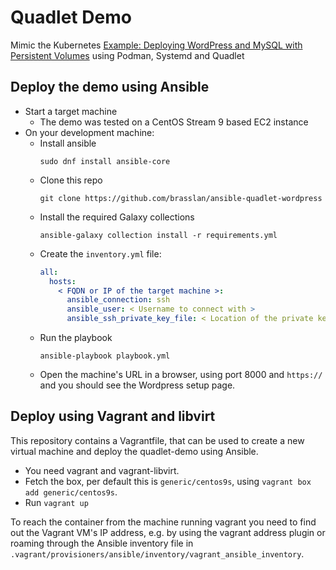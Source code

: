 # Quadlet Demo

Mimic the Kubernetes [Example: Deploying WordPress and MySQL with Persistent Volumes](https://kubernetes.io/docs/tutorials/stateful-application/mysql-wordpress-persistent-volume/) using Podman, Systemd and Quadlet

## Deploy the demo using Ansible

- Start a target machine
    - The demo was tested on a CentOS Stream 9 based EC2 instance
- On your development machine:
    - Install ansible
        ```
        sudo dnf install ansible-core
        ```
    - Clone this repo
        ```
        git clone https://github.com/brasslan/ansible-quadlet-wordpress
        ```
    - Install the required Galaxy collections
        ```
        ansible-galaxy collection install -r requirements.yml
        ```
    - Create the `inventory.yml` file:
        ```yaml
        all:
          hosts:
            < FQDN or IP of the target machine >:
              ansible_connection: ssh
              ansible_user: < Username to connect with >
              ansible_ssh_private_key_file: < Location of the private key >
        ```
    - Run the playbook
        ```
        ansible-playbook playbook.yml
        ```
    - Open the machine's URL in a browser, using port 8000 and `https://`
      and you should see the Wordpress setup page.

## Deploy using Vagrant and libvirt

This repository contains a Vagrantfile, that can be used to create a new
virtual machine and deploy the quadlet-demo using Ansible.

- You need vagrant and vagrant-libvirt.
- Fetch the box, per default this is `generic/centos9s`,
  using `vagrant box add generic/centos9s`.
- Run `vagrant up`

To reach the container from the machine running vagrant
you need to find out the Vagrant VM's IP address, e.g.
by using the vagrant address plugin or roaming through
the Ansible inventory file in
`.vagrant/provisioners/ansible/inventory/vagrant_ansible_inventory`.
